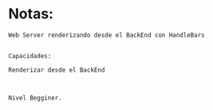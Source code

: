 #   Notas:



```
Web Server renderizando desde el BackEnd con HandleBars


Capacidades:

Renderizar desde el BackEnd



Nivel Begginer.
```